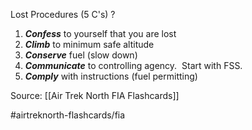 Lost Procedures (5 C's)
?
1.  **_Confess_** to yourself that you are lost
2.  **_Climb_** to minimum safe altitude
3.  **_Conserve_** fuel (slow down)
4.  **_Communicate_** to controlling agency.  Start with FSS.
5.  **_Comply_** with instructions (fuel permitting)


Source: [[Air Trek North FIA Flashcards]]

#airtreknorth-flashcards/fia